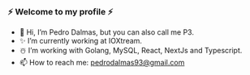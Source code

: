  ### ⚡️ Welcome to my profile ⚡️

- 👋 Hi, I’m Pedro Dalmas, but you can also call me P3.
- ✨ I’m currently working at IOXtream.
- ☃️ I’m working with Golang, MySQL, React, NextJs and Typescript.
- 📫 How to reach me: pedrodalmas93@gmail.com

<!---
pedrodalmas/pedrodalmas is a ✨ special ✨ repository because its `README.md` (this file) appears on your GitHub profile.
You can click the Preview link to take a look at your changes.
--->
